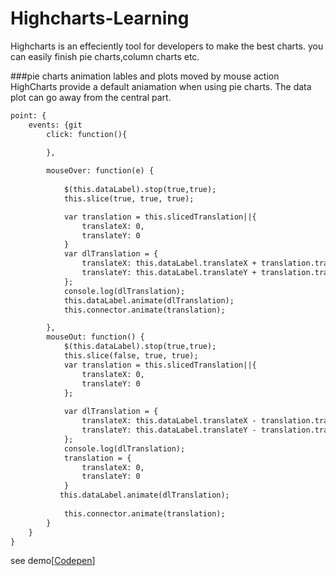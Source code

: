 Highcharts-Learning
===================

Highcharts  is an effeciently tool for developers to make the best charts. you can easily finish pie charts,column charts etc. 

###pie charts animation lables and plots moved by mouse action
HighCharts provide a default aniamation when using pie charts. The data plot can go away from the central part.


```html
point: {
	events: {git 
	    click: function(){
	        
	    },

	    mouseOver: function(e) {
	        
	        $(this.dataLabel).stop(true,true);
	        this.slice(true, true, true);

	        var translation = this.slicedTranslation||{
	            translateX: 0,
	            translateY: 0
	        }
	        var dlTranslation = {
	            translateX: this.dataLabel.translateX + translation.translateX,
	            translateY: this.dataLabel.translateY + translation.translateY,
	        };
	        console.log(dlTranslation);
	        this.dataLabel.animate(dlTranslation);
	        this.connector.animate(translation);

	    },
	    mouseOut: function() {
	        $(this.dataLabel).stop(true,true);
	        this.slice(false, true, true);
	        var translation = this.slicedTranslation||{
	            translateX: 0,
	            translateY: 0
	        };
	    
	        var dlTranslation = {
	            translateX: this.dataLabel.translateX - translation.translateX,
	            translateY: this.dataLabel.translateY - translation.translateY
	        };
	        console.log(dlTranslation);
	        translation = {
	            translateX: 0,
	            translateY: 0
	        }
	       this.dataLabel.animate(dlTranslation);
	        
	        this.connector.animate(translation);
	    }
	}
}

```


see demo[<a href="http://codepen.io/Jack_Pu/pen/sywfJ">Codepen</a>]


